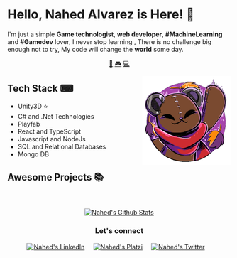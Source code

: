 # Hello, Nahed Alvarez is Here! 👋


I'm just a simple **Game technologist**, **web developer**, **#MachineLearning** and **#Gamedev** lover, I never stop learning , There is no challenge big enough not to try, My code will change the **world** some day.


<p align="center">
<a href="https://github.com/NahedAlvarez/NahedAlvarez/blob/master/ai.md">🤖</a>
<a href="https://github.com/NahedAlvarez/NahedAlvarez/blob/master/gamedev.md">🎮</a>
<a href="https://github.com/NahedAlvarez/NahedAlvarez/blob/master/Web.md">💻</a>
</p>


<a href="https://twitter.com/Nahed_David">
<img align="right" height="auto" width="200" src="https://github.com/NahedAlvarez/NahedAlvarez/raw/master/img/pequesoft.png"/>
</a>


## Tech Stack ⌨
- Unity3D ⭐
- C# and .Net Technologies
- Playfab
- React and TypeScript
- Javascript and NodeJs
- SQL and Relational Databases
- Mongo DB


## Awesome Projects 📚



<br>

<p align="center">
<a href="#user-30538313-pinned-items-reorder-form">
<img align="center" src="https://github-readme-stats.vercel.app/api?username=NahedAlvarez&bg_color=30,e96443,904e95&title_color=fff&text_color=fff" alt="Nahed's Github Stats"/>
</a>
</p>

<div align="center">
<h3 align="center">Let's connect</h3>
</div>
<p align="center">
<a href="https://www.linkedin.com/in/nahedalvarez/" target="blank">
<img align="center" width="30px" alt="Nahed's LinkedIn" src="https://www.vectorlogo.zone/logos/linkedin/linkedin-icon.svg"/></a> &nbsp; &nbsp;
<a href="https://platzi.com/p/nahed-david-alvarez/" target="blank">
<img align="center" width="30px" alt="Nahed's Platzi" src="https://static.platzi.com/media/avatars/platziteam_8cfe6fc7-1246-4c9a-9f5d-d10d467443ee.png"/></a> &nbsp; &nbsp;
<a href="https://twitter.com/Nahed_David" target="blank">
<img align="center" width="30px" alt="Nahed's Twitter" src="https://www.vectorlogo.zone/logos/twitter/twitter-official.svg"/></a> &nbsp; &nbsp;

</p>


